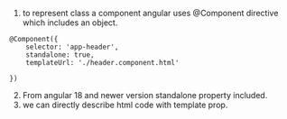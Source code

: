 1. to represent class a component angular uses @Component directive which includes an object.

```TS
@Component({
    selector: 'app-header',
    standalone: true,
    templateUrl: './header.component.html'

})

```

2. From angular 18 and newer version standalone property included.
3. we can directly describe html code with template prop.